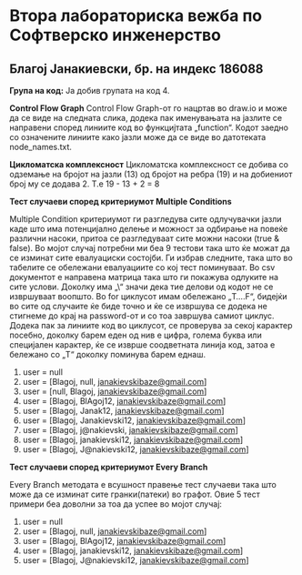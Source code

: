 # Втора лабораториска вежба по Софтверско инженерство
## Благој Јанакиевски, бр. на индекс 186088 
**Група на код:**
Ја добив групата на код 4.

**Control Flow Graph**
Control Flow Graph-от го нацртав во draw.io и може да се виде на следната слика, додека пак именувањата на јазлите се направени според линиите код во функцијтата „function“. Кодот заедно со означените линиите како јазли може да се виде во датотеката node_names.txt.

**Цикломатска комплексност**
Цикломатска комплексност се добива со одземање на бројот на јазли (13) од бројот на ребра (19) и на добиениот број му се додава 2. Т.е 19 - 13 + 2 = 8

**Тест случаеви според критериумот Multiple Conditions**

Multiple Condition критериумот ги разгледува сите одлучувачки јазли каде што има потенцијално делење и можност за одбирање на повеќе различни насоки, притоа се разгледуваат сите можни насоки (true & false). Во мојот случај потребни ми беа 9 тестови така што ќе можат да се изминат сите евалуациски состојби. Ги избрав следните, така што во табелите се обележани евалуациите со кој тест поминуваат. Во csv документот е направена матрица така што ги покажува одлуките на сите услови. Доколку има „\“ значи дека тие делови од кодот не се извршуваат воопшто. Во for циклусот имам обележано „T….F“, бидејќи во сите од случаите ќе биде точно и ќе се извршува се додека не стигнеме до крај на password-от и со тоа завршува самиот циклус. Додека пак за линиите код во циклусот, се проверува за секој карактер посебно, доколку барем еден од нив е цифра, голема буква или специјален карактер, ќе се изврше соодветната линија код, затоа е бележано со „T“  доколку поминува барем еднаш.

1. user = null
2. user = [Blagoj, null, janakievskibaze@gmail.com]
3. user = [null, Blagoj, janakievskibaze@gmail.com]
4. user = [Blagoj, BlAgoj12, janakievskibaze@gmail.com]
5. user = [Blagoj, Janak12, janakievskibaze@gmail.com]
6. user = [Blagoj, Janakievski12, janakievskibaze@gmail.com]
7. user = [Blagoj, j@nakievski, janakievskibaze@gmail.com]
8. user = [Blagoj, janakievski12, janakievskibaze@gmail.com] 
9. user = [Blagoj, J@nakievski12, janakievskibaze@gmail.com]

**Тест случаеви според критериумот Every Branch**

Every Branch методата е всушност правење тест случаеви така што може да се изминат сите гранки(патеки) во графот. Овие 5 тест примери беа доволни за тоа да успее во мојот случај:

1. user = null
2. user = [Blagoj, null, janakievskibaze@gmail.com]
3. user = [Blagoj, BlAgoj12, janakievskibaze@gmail.com]
4. user = [Blagoj, janakievski12, janakievskibaze@gmail.com]
5. user = [Blagoj, J@nakievski12, janakievskibaze@gmail.com]

